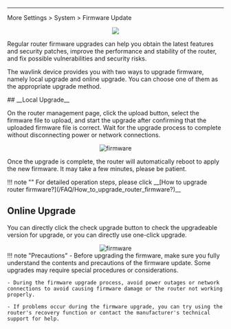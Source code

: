 
---
More Settings > System > Firmware Update
<div style="text-align: center;">
    <img class="boxshadow" src="/images/fiemware001.png">
</div>
<p class="text">
Regular router firmware upgrades can help you obtain the latest features and security patches, improve the performance and stability of the router, and fix possible vulnerabilities and security risks.
</p>
<p class="text">
The wavlink device provides you with two ways to upgrade firmware, namely local upgrade and online upgrade. You can choose one of them as the appropriate upgrade method.
</p>
## __Local Upgrade__
<p class="text">
On the router management page, click the upload button, select the firmware file to upload, and start the upgrade after confirming that the uploaded firmware file is correct. Wait for the upgrade process to complete without disconnecting power or network connections.
</p>
<div style="text-align: center;">
    <img alt="firmware" class="boxshadow" src="/images/update01.png">
</div>
<p class="text">
Once the upgrade is complete, the router will automatically reboot to apply the new firmware. It may take a few minutes, please be patient.
</p>
!!! note ""
	For detailed operation steps, please click __[How to upgrade router firmware?](/FAQ/How_to_upgrade_router_firmware?)__



## __Online Upgrade__
<p class="text">
You can directly click the check upgrade button to check the upgradeable version for upgrade, or you can directly use one-click upgrade.
</p>
<div style="text-align: center;">
    <img alt="firmware" class="boxshadow" src="/images/firmware00.png">
</div>
!!! note "Precautions"	
	- Before upgrading the firmware, make sure you fully understand the contents and precautions of the firmware update. Some upgrades may require special procedures or considerations.
	
	- During the firmware upgrade process, avoid power outages or network connections to avoid causing firmware damage or the router not working properly.
	
	- If problems occur during the firmware upgrade, you can try using the router's recovery function or contact the manufacturer's technical support for help.
